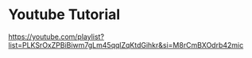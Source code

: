 
# Youtube Tutorial
https://youtube.com/playlist?list=PLKSrOxZPBiBiwm7gLm45qqlZqKtdGihkr&si=M8rCmBXOdrb42mic
